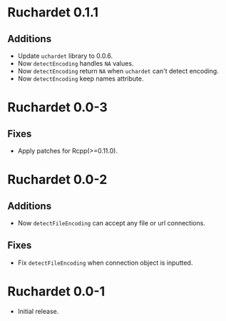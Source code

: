 # Ruchardet 0.1.1

## Additions

* Update `uchardet` library to 0.0.6.
* Now `detectEncoding` handles `NA` values.
* Now `detectEncoding` return `NA` when `uchardet` can't detect encoding.
* Now `detectEncoding` keep names attribute.

# Ruchardet 0.0-3   

## Fixes

* Apply patches for Rcpp(>=0.11.0).

# Ruchardet 0.0-2

## Additions

* Now `detectFileEncoding` can accept any file or url connections.

## Fixes

* Fix `detectFileEncoding` when connection object is inputted.

# Ruchardet 0.0-1

* Initial release.
